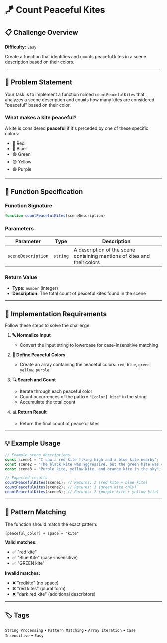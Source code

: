 # 🪁 Count Peaceful Kites

## 📋 Challenge Overview

**Difficulty:** `Easy`

Create a function that identifies and counts peaceful kites in a scene description based on their colors.

---

## 🎯 Problem Statement

Your task is to implement a function named `countPeacefulKites` that analyzes a scene description and counts how many kites are considered "peaceful" based on their color.

### What makes a kite peaceful?
A kite is considered **peaceful** if it's preceded by one of these specific colors:
- 🔴 Red
- 🔵 Blue  
- 🟢 Green
- 🟡 Yellow
- 🟣 Purple

---

## 📝 Function Specification

### Function Signature
```javascript
function countPeacefulKites(sceneDescription)
```

### Parameters
| Parameter | Type | Description |
|-----------|------|-------------|
| `sceneDescription` | `string` | A description of the scene containing mentions of kites and their colors |

### Return Value
- **Type:** `number` (integer)
- **Description:** The total count of peaceful kites found in the scene

---

## 🔧 Implementation Requirements

Follow these steps to solve the challenge:

1. **🔤 Normalize Input**
   - Convert the input string to lowercase for case-insensitive matching

2. **🎨 Define Peaceful Colors**
   - Create an array containing the peaceful colors: `red`, `blue`, `green`, `yellow`, `purple`

3. **🔍 Search and Count**
   - Iterate through each peaceful color
   - Count occurrences of the pattern `"[color] kite"` in the string
   - Accumulate the total count

4. **📊 Return Result**
   - Return the final count of peaceful kites

---

## 💡 Example Usage

```javascript
// Example scene descriptions
const scene1 = "I saw a red kite flying high and a blue kite nearby";
const scene2 = "The black kite was aggressive, but the green kite was calm";
const scene3 = "Purple kite, yellow kite, and orange kite in the sky";

// Expected results
countPeacefulKites(scene1); // Returns: 2 (red kite + blue kite)
countPeacefulKites(scene2); // Returns: 1 (green kite only)
countPeacefulKites(scene3); // Returns: 2 (purple kite + yellow kite)
```

---

## 🎨 Pattern Matching

The function should match the exact pattern:
```
[peaceful_color] + space + "kite"
```

**Valid matches:**
- ✅ "red kite"
- ✅ "Blue Kite" (case-insensitive)
- ✅ "GREEN kite"

**Invalid matches:**
- ❌ "redkite" (no space)
- ❌ "red kites" (plural form)
- ❌ "dark red kite" (additional descriptors)

---

## 🏷️ Tags
`String Processing` • `Pattern Matching` • `Array Iteration` • `Case Insensitive` • `Easy`
